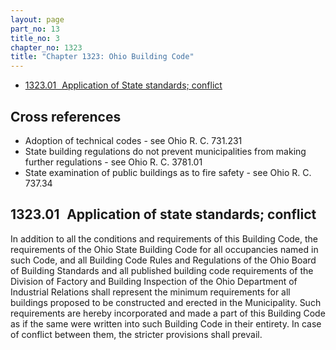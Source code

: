 ```yaml
---
layout: page
part_no: 13
title_no: 3
chapter_no: 1323
title: "Chapter 1323: Ohio Building Code"
---
```


* [1323.01   Application of State standards; conflict](#132301-application-of-state-standards-conflict)

## Cross references

* Adoption of technical codes - see Ohio R. C. 731.231
* State building regulations do not prevent municipalities from making further
regulations - see Ohio R. C. 3781.01
* State examination of public buildings as to fire safety - see Ohio R. C.
737.34

## 1323.01   Application of state standards; conflict

In addition to all the conditions and requirements of this Building Code,
the requirements of the Ohio State Building Code for all occupancies named in
such Code, and all Building Code Rules and Regulations of the Ohio Board of
Building Standards and all published building code requirements of the Division
of Factory and Building Inspection of the Ohio Department of Industrial
Relations shall represent the minimum requirements for all buildings proposed
to be constructed and erected in the Municipality. Such requirements are hereby
incorporated and made a part of this Building Code as if the same were written
into such Building Code in their entirety. In case of conflict between them,
the stricter provisions shall prevail.
